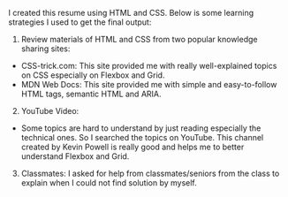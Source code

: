 I created this resume using HTML and CSS. Below is some learning strategies I used to get the final output:

1. Review materials of HTML and CSS from two popular knowledge sharing sites:
  - CSS-trick.com: This site provided me with really well-explained topics on CSS especially on Flexbox and Grid.
  - MDN Web Docs: This site provided me with simple and easy-to-follow HTML tags, semantic HTML and ARIA.

2. YouTube Video:
  - Some topics are hard to understand by just reading especially the technical ones. So I searched the topics on YouTube. This channel created by Kevin Powell is really good and helps me to better understand Flexbox and Grid.

3. Classmates: I asked for help from classmates/seniors from the class to explain when I could not find solution by myself. 

